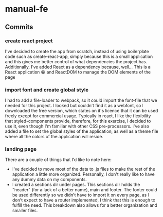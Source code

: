 # manual-fe

## Commits

### create react project

I've decided to create the app from scratch, instead of using boilerplate code such as create-react-app, simply because this is a small application and this gives me better control of what dependencies the project has.
Additionally, I've added React as a dependency because, well... This is a React application 😀 and ReactDOM to manage the DOM elements of the page

### import font and create global style

I had to add a file-loader to webpack, so it could import the font-file that we needed for this project. I looked but couldn't find it as a webfont, so I downloaded the free version, which states on it's licence that it can be used freely except for commercial usage.
Typically in react, I like the flexibility that styled-components provide, therefore, for this exercise, I decided to use it, even though I'm familiar with other CSS pre-processors. I've also added a file to set the global styles of the application, as well as a theme file where all the colors of the application will reside.

### landing page

There are a couple of things that I'd like to note here:
- I've decided to move most of the data to .js files to make the rest of the application a little more organized. Personally, I don't really like to have any dummy data on my components.
- I created a sections dir under pages. This sections dir holds the "header" (for a lack of a better name), main and footer. The footer could be used differently so we didn't have to import it on every page, as I don't expect to have a router implemented, I think that this is enough to fulfill the need. This breakdown also allows for a better organization and smaller files.